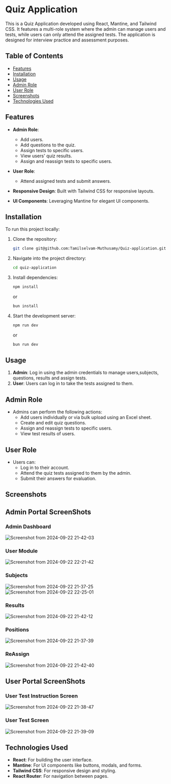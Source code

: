 # Quiz Application

This is a Quiz Application developed using React, Mantine, and Tailwind CSS. It features a multi-role system where the admin can manage users and tests, while users can only attend the assigned tests. The application is designed for interview practice and assessment purposes.

## Table of Contents
- [Features](#features)
- [Installation](#installation)
- [Usage](#usage)
- [Admin Role](#admin-role)
- [User Role](#user-role)
- [Screenshots](#screenshots)
- [Technologies Used](#technologies-used)

## Features
- **Admin Role**: 
  - Add users.
  - Add questions to the quiz.
  - Assign tests to specific users.
  - View users' quiz results.
  - Assign and reassign tests to specific users.

- **User Role**: 
  - Attend assigned tests and submit answers.
- **Responsive Design**: Built with Tailwind CSS for responsive layouts.
- **UI Components**: Leveraging Mantine for elegant UI components.

## Installation
To run this project locally:

1. Clone the repository:
    ```bash
    git clone git@github.com:Tamilselvam-Muthusamy/Quiz-application.git
    ```

2. Navigate into the project directory:
    ```bash
    cd quiz-application
    ```

3. Install dependencies:
    ```bash
    npm install
    ```
    or
    ```bash
    bun install
    ```

4. Start the development server:
     ```bash
    npm run dev
    ```
    or
    ```bash
    bun run dev
    ```

## Usage

1. **Admin**: Log in using the admin credentials to manage users,subjects, questions, results and assign tests.
2. **User**: Users can log in to take the tests assigned to them.

## Admin Role

- Admins can perform the following actions:
  - Add users individually or via bulk upload using an Excel sheet.
  - Create and edit quiz questions.
  - Assign and reassign tests to specific users.
  - View test results of users.

## User Role

- Users can:
  - Log in to their account.
  - Attend the quiz tests assigned to them by the admin.
  - Submit their answers for evaluation.

## Screenshots
## Admin Portal ScreenShots
### Admin Dashboard
![Screenshot from 2024-09-22 21-42-03](https://github.com/user-attachments/assets/9d50da02-ea8d-411b-a694-96bc317df710)

### User Module
![Screenshot from 2024-09-22 22-21-42](https://github.com/user-attachments/assets/99ce3085-4279-4128-b427-04a54d7c2bde)

### Subjects
![Screenshot from 2024-09-22 21-37-25](https://github.com/user-attachments/assets/37a0c85e-6d89-425b-82f5-6ba6c0ea9df5)
![Screenshot from 2024-09-22 22-25-01](https://github.com/user-attachments/assets/9a32f867-3c1e-407e-aeca-8d7b180ceff8)

### Results
![Screenshot from 2024-09-22 21-42-12](https://github.com/user-attachments/assets/cdb5953d-bc29-40ad-8c82-db12d8d65a38)

### Positions
![Screenshot from 2024-09-22 21-37-39](https://github.com/user-attachments/assets/0361d7f5-0357-475a-bd7f-b8d671863bfe)

### ReAssign
![Screenshot from 2024-09-22 21-42-40](https://github.com/user-attachments/assets/7ce42ac3-cf1d-482e-b456-e8aa64379326)


## User Portal ScreenShots
### User Test Instruction Screen
![Screenshot from 2024-09-22 21-38-47](https://github.com/user-attachments/assets/32942ad0-75a5-45d2-a24a-0acc4e46a51c)

### User Test Screen
![Screenshot from 2024-09-22 21-39-09](https://github.com/user-attachments/assets/90039187-4563-451b-966d-a388f77c57f2)


## Technologies Used
- **React**: For building the user interface.
- **Mantine**: For UI components like buttons, modals, and forms.
- **Tailwind CSS**: For responsive design and styling.
- **React Router**: For navigation between pages.


